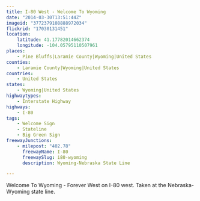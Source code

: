 ```yaml
---
title: I-80 West - Welcome To Wyoming
date: "2014-03-30T13:51:44Z"
imageid: "3772379108888972034"
flickrid: "17030131451"
location:
    latitude: 41.17782014662374
    longitude: -104.05795110507961
places:
    - Pine Bluffs|Laramie County|Wyoming|United States
counties:
    - Laramie County|Wyoming|United States
countries:
    - United States
states:
    - Wyoming|United States
highwaytypes:
    - Interstate Highway
highways:
    - I-80
tags:
    - Welcome Sign
    - Stateline
    - Big Green Sign
freewayJunctions:
    - milepost: "402.78"
      freewayName: I-80
      freewaySlug: i80-wyoming
      description: Wyoming-Nebraska State Line

---
```

Welcome To Wyoming - Forever West on I-80 west.  Taken at the Nebraska-Wyoming state line.